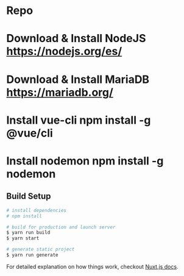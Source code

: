# Repo

## 
# Download & Install NodeJS https://nodejs.org/es/
# Download & Install MariaDB https://mariadb.org/
# Install vue-cli npm install -g @vue/cli
# Install nodemon npm install -g nodemon

## Build Setup
``` bash
# install dependencies
# npm install

# build for production and launch server
$ yarn run build
$ yarn start

# generate static project
$ yarn run generate
```

For detailed explanation on how things work, checkout [Nuxt.js docs](https://nuxtjs.org).
